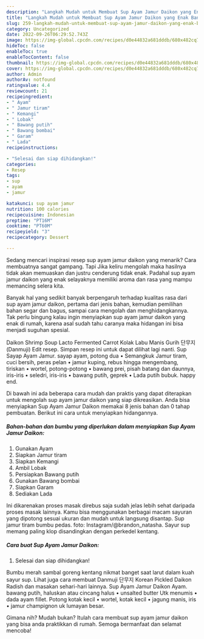 ```yaml
---
description: "Langkah Mudah untuk Membuat Sup Ayam Jamur Daikon yang Enak Banget, Buat Buka Puasa Enak Banget"
title: "Langkah Mudah untuk Membuat Sup Ayam Jamur Daikon yang Enak Banget, Buat Buka Puasa Enak Banget"
slug: 259-langkah-mudah-untuk-membuat-sup-ayam-jamur-daikon-yang-enak-banget-buat-buka-puasa-enak-banget
category: Uncategorized
date: 2022-09-26T06:29:52.743Z
image: https://img-global.cpcdn.com/recipes/d0e44832a681dddb/680x482cq70/sup-ayam-jamur-daikon-foto-resep-utama.jpg
hideToc: false
enableToc: true
enableTocContent: false
thumbnail: https://img-global.cpcdn.com/recipes/d0e44832a681dddb/680x482cq70/sup-ayam-jamur-daikon-foto-resep-utama.jpg
cover: https://img-global.cpcdn.com/recipes/d0e44832a681dddb/680x482cq70/sup-ayam-jamur-daikon-foto-resep-utama.jpg
author: Admin
authorAv: notfound
ratingvalue: 4.4
reviewcount: 21
recipeingredient:
- " Ayam"
- " Jamur tiram"
- " Kemangi"
- " Lobak"
- " Bawang putih"
- " Bawang bombai"
- " Garam"
- " Lada"
recipeinstructions:

- "Selesai dan siap dihidangkan!"
categories:
- Resep
tags:
- sup
- ayam
- jamur

katakunci: sup ayam jamur 
nutrition: 100 calories
recipecuisine: Indonesian
preptime: "PT16M"
cooktime: "PT60M"
recipeyield: "3"
recipecategory: Dessert

---
```



Sedang mencari inspirasi resep sup ayam jamur daikon yang menarik? Cara membuatnya sangat gampang. Tapi Jika keliru mengolah maka hasilnya tidak akan memuaskan dan justru cenderung tidak enak. Padahal sup ayam jamur daikon yang enak selayaknya memiliki aroma dan rasa yang mampu memancing selera kita.


Banyak hal yang sedikit banyak berpengaruh terhadap kualitas rasa dari sup ayam jamur daikon, pertama dari jenis bahan, kemudian pemilihan bahan segar dan bagus, sampai cara mengolah dan menghidangkannya. Tak perlu bingung kalau ingin menyiapkan sup ayam jamur daikon yang enak di rumah, karena asal sudah tahu caranya maka hidangan ini bisa menjadi suguhan spesial.

Daikon Shrimp Soup Lacto Fermented Carrot Kolak Labu Manis Gurih 단무지 (Danmuji) Edit resep. Simpan resep ini untuk dapat dilihat lagi nanti. Sup Sayap Ayam Jamur. sayap ayam, potong dua • Semangkuk Jamur tiram, cuci bersih, peras pelan • jamur kuping, rebus hingga mengembang, tiriskan • wortel, potong-potong • bawang prei, pisah batang dan daunnya, iris-iris • seledri, iris-iris • bawang putih, geprek • Lada putih bubuk. happy end.


Di bawah ini ada beberapa cara mudah dan praktis yang dapat diterapkan untuk mengolah sup ayam jamur daikon yang siap dikreasikan. Anda bisa menyiapkan Sup Ayam Jamur Daikon memakai 8 jenis bahan dan 0 tahap pembuatan. Berikut ini cara untuk menyiapkan hidangannya.

<!--inarticleads1-->

##### Bahan-bahan dan bumbu yang diperlukan dalam menyiapkan Sup Ayam Jamur Daikon:

1. Gunakan  Ayam
1. Siapkan  Jamur tiram
1. Siapkan  Kemangi
1. Ambil  Lobak
1. Persiapkan  Bawang putih
1. Gunakan  Bawang bombai
1. Siapkan  Garam
1. Sediakan  Lada


Ini dikarenakan proses masak direbus saja sudah jelas lebih sehat daripada proses masak lainnya. Kamu bisa menggunakan berbagai macam sayuran yang dipotong sesuai ukuran dan mudah untuk langsung disantap. Sup jamur tiram bumbu pedas. foto: Instagram/@brandon_natasha. Sayur sup memang paling klop disandingkan dengan perkedel kentang. 

<!--inarticleads2-->

##### Cara buat Sup Ayam Jamur Daikon:


1. Selesai dan siap dihidangkan!

Bumbu merah sambal goreng kentang nikmat banget saat larut dalam kuah sayur sup. Lihat juga cara membuat Danmuji 단무지 Korean Pickled Daikon Radish dan masakan sehari-hari lainnya. Sup Ayam Jamur Daikon Ayam. bawang putih, haluskan atau cincang halus • unsalted butter Utk menumis • dada ayam fillet. Potong kotak kecil • wortel, kotak kecil • jagung manis, iris • jamur champignon uk lumayan besar. 

Gimana nih? Mudah bukan? Itulah cara membuat sup ayam jamur daikon yang bisa anda praktikkan di rumah. Semoga bermanfaat dan selamat mencoba!

